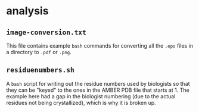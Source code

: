 # analysis

## `image-conversion.txt`

This file contains example `bash` commands for converting all the `.eps` files
in a directory to `.pdf` or `.png`.

## `residuenumbers.sh`

A `bash` script for writing out the residue numbers used by biologists so
that they can be "keyed" to the ones in the AMBER PDB file that starts at 1.
The example here had a gap in the biologist numbering (due to the actual
residues not being crystallized), which is why it is broken up.
